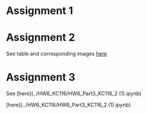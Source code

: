 
# Assignment 1


# Assignment 2


See table and corresponding images [here](../HW6_KC116/HW6_KC116_Part2_README.md)

# Assignment 3

See [here](../HW6_KC116/HW6_Part3_KC116_2 (1).ipynb)
  
  
[here](../HW6_KC116/HW6_Part3_KC116_2 (1).ipynb)

